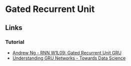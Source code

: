 # Gated Recurrent Unit

## Links

### Tutorial

* [Andrew Ng - RNN W1L09: Gated Recurrent Unit GRU](https://youtu.be/xSCy3q2ts44)
* [Understanding GRU Networks - Towards Data Science](https://towardsdatascience.com/understanding-gru-networks-2ef37df6c9be)
